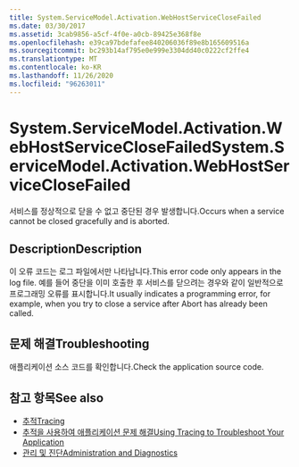 ```yaml
---
title: System.ServiceModel.Activation.WebHostServiceCloseFailed
ms.date: 03/30/2017
ms.assetid: 3cab9856-a5cf-4f0e-a0cb-89425e368f8e
ms.openlocfilehash: e39ca97bdefafee840206036f89e8b165609516a
ms.sourcegitcommit: bc293b14af795e0e999e3304dd40c0222cf2ffe4
ms.translationtype: MT
ms.contentlocale: ko-KR
ms.lasthandoff: 11/26/2020
ms.locfileid: "96263011"
---
```

# <a name="systemservicemodelactivationwebhostserviceclosefailed"></a><span data-ttu-id="d953f-102">System.ServiceModel.Activation.WebHostServiceCloseFailed</span><span class="sxs-lookup"><span data-stu-id="d953f-102">System.ServiceModel.Activation.WebHostServiceCloseFailed</span></span>

<span data-ttu-id="d953f-103">서비스를 정상적으로 닫을 수 없고 중단된 경우 발생합니다.</span><span class="sxs-lookup"><span data-stu-id="d953f-103">Occurs when a service cannot be closed gracefully and is aborted.</span></span>  
  
## <a name="description"></a><span data-ttu-id="d953f-104">Description</span><span class="sxs-lookup"><span data-stu-id="d953f-104">Description</span></span>  

 <span data-ttu-id="d953f-105">이 오류 코드는 로그 파일에서만 나타납니다.</span><span class="sxs-lookup"><span data-stu-id="d953f-105">This error code only appears in the log file.</span></span> <span data-ttu-id="d953f-106">예를 들어 중단을 이미 호출한 후 서비스를 닫으려는 경우와 같이 일반적으로 프로그래밍 오류를 표시합니다.</span><span class="sxs-lookup"><span data-stu-id="d953f-106">It usually indicates a programming error, for example, when you try to close a service after Abort has already been called.</span></span>  
  
## <a name="troubleshooting"></a><span data-ttu-id="d953f-107">문제 해결</span><span class="sxs-lookup"><span data-stu-id="d953f-107">Troubleshooting</span></span>  

 <span data-ttu-id="d953f-108">애플리케이션 소스 코드를 확인합니다.</span><span class="sxs-lookup"><span data-stu-id="d953f-108">Check the application source code.</span></span>  
  
## <a name="see-also"></a><span data-ttu-id="d953f-109">참고 항목</span><span class="sxs-lookup"><span data-stu-id="d953f-109">See also</span></span>

- [<span data-ttu-id="d953f-110">추적</span><span class="sxs-lookup"><span data-stu-id="d953f-110">Tracing</span></span>](index.md)
- [<span data-ttu-id="d953f-111">추적을 사용하여 애플리케이션 문제 해결</span><span class="sxs-lookup"><span data-stu-id="d953f-111">Using Tracing to Troubleshoot Your Application</span></span>](using-tracing-to-troubleshoot-your-application.md)
- [<span data-ttu-id="d953f-112">관리 및 진단</span><span class="sxs-lookup"><span data-stu-id="d953f-112">Administration and Diagnostics</span></span>](../index.md)
